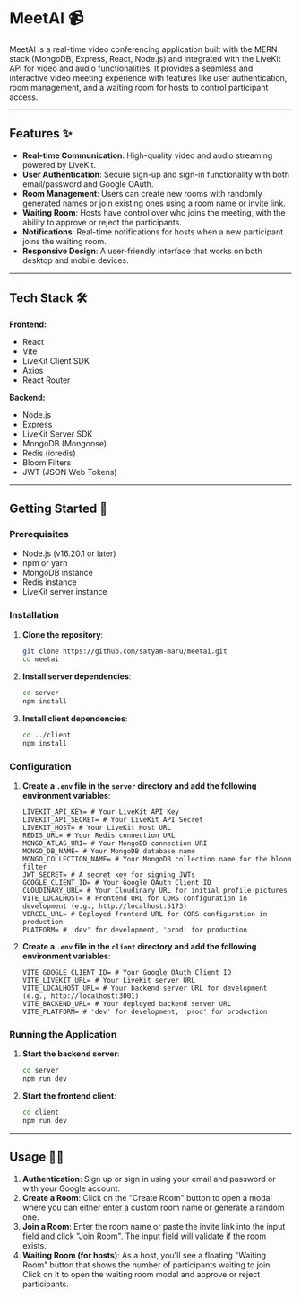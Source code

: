 # MeetAI 📹

MeetAI is a real-time video conferencing application built with the MERN stack (MongoDB, Express, React, Node.js) and integrated with the LiveKit API for video and audio functionalities. It provides a seamless and interactive video meeting experience with features like user authentication, room management, and a waiting room for hosts to control participant access.

-----

## **Features** ✨

  * **Real-time Communication**: High-quality video and audio streaming powered by LiveKit.
  * **User Authentication**: Secure sign-up and sign-in functionality with both email/password and Google OAuth.
  * **Room Management**: Users can create new rooms with randomly generated names or join existing ones using a room name or invite link.
  * **Waiting Room**: Hosts have control over who joins the meeting, with the ability to approve or reject the participants.
  * **Notifications**: Real-time notifications for hosts when a new participant joins the waiting room.
  * **Responsive Design**: A user-friendly interface that works on both desktop and mobile devices.

-----

## **Tech Stack** 🛠️

**Frontend:**

  * React
  * Vite
  * LiveKit Client SDK
  * Axios
  * React Router

**Backend:**

  * Node.js
  * Express
  * LiveKit Server SDK
  * MongoDB (Mongoose)
  * Redis (ioredis)
  * Bloom Filters
  * JWT (JSON Web Tokens)

-----

## **Getting Started** 🚀

### **Prerequisites**

  * Node.js (v16.20.1 or later)
  * npm or yarn
  * MongoDB instance
  * Redis instance
  * LiveKit server instance

### **Installation**

1.  **Clone the repository**:
    ```bash
    git clone https://github.com/satyam-maru/meetai.git
    cd meetai
    ```
2.  **Install server dependencies**:
    ```bash
    cd server
    npm install
    ```
3.  **Install client dependencies**:
    ```bash
    cd ../client
    npm install
    ```

### **Configuration**

1.  **Create a `.env` file in the `server` directory and add the following environment variables**:
    ```env
    LIVEKIT_API_KEY= # Your LiveKit API Key
    LIVEKIT_API_SECRET= # Your LiveKit API Secret
    LIVEKIT_HOST= # Your LiveKit Host URL
    REDIS_URL= # Your Redis connection URL
    MONGO_ATLAS_URI= # Your MongoDB connection URI
    MONGO_DB_NAME= # Your MongoDB database name
    MONGO_COLLECTION_NAME= # Your MongoDB collection name for the bloom filter
    JWT_SECRET= # A secret key for signing JWTs
    GOOGLE_CLIENT_ID= # Your Google OAuth Client ID
    CLOUDINARY_URL= # Your Cloudinary URL for initial profile pictures
    VITE_LOCALHOST= # Frontend URL for CORS configuration in development (e.g., http://localhost:5173)
    VERCEL_URL= # Deployed frontend URL for CORS configuration in production
    PLATFORM= # 'dev' for development, 'prod' for production
    ```
2.  **Create a `.env` file in the `client` directory and add the following environment variables**:
    ```env
    VITE_GOOGLE_CLIENT_ID= # Your Google OAuth Client ID
    VITE_LIVEKIT_URL= # Your LiveKit server URL
    VITE_LOCALHOST_URL= # Your backend server URL for development (e.g., http://localhost:3001)
    VITE_BACKEND_URL= # Your deployed backend server URL
    VITE_PLATFORM= # 'dev' for development, 'prod' for production
    ```

### **Running the Application**

1.  **Start the backend server**:
    ```bash
    cd server
    npm run dev
    ```
2.  **Start the frontend client**:
    ```bash
    cd client
    npm run dev
    ```

-----

## **Usage** 🧑‍💻

1.  **Authentication**: Sign up or sign in using your email and password or with your Google account.
2.  **Create a Room**: Click on the "Create Room" button to open a modal where you can either enter a custom room name or generate a random one.
3.  **Join a Room**: Enter the room name or paste the invite link into the input field and click "Join Room". The input field will validate if the room exists.
4.  **Waiting Room (for hosts)**: As a host, you'll see a floating "Waiting Room" button that shows the number of participants waiting to join. Click on it to open the waiting room modal and approve or reject participants.

